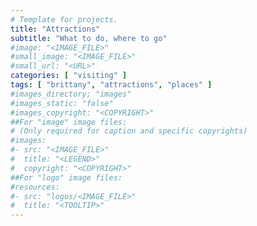 ```yaml
---
# Template for projects.
title: "Attractions"
subtitle: "What to do, where to go"
#image: "<IMAGE_FILE>"
#small_image: "<IMAGE_FILE>"
#small_url: "<URL>"
categories: [ "visiting" ]
tags: [ "brittany", "attractions", "places" ]
#images_directory; "images"
#images_static: "false"
#images_copyright: "<COPYRIGHT>"
##For "image" image files:
# (Only required for caption and specific copyrights)
#images:
#- src: "<IMAGE_FILE>"
#  title: "<LEGEND>"
#  copyright: "<COPYRIGHT>"
##For "logo" image files:
#resources:
#- src: "logos/<IMAGE_FILE>"
#  title: "<TOOLTIP>"
---
```


